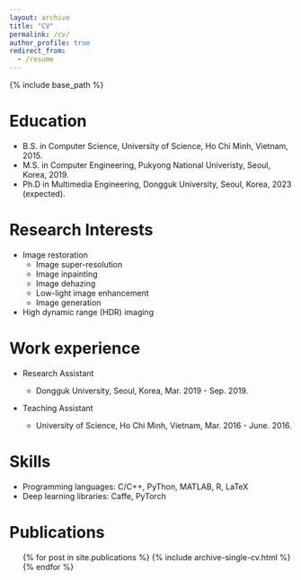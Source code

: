 ```yaml
---
layout: archive
title: "CV"
permalink: /cv/
author_profile: true
redirect_from:
  - /resume
---
```


{% include base_path %}

Education
======
* B.S. in Computer Science, University of Science, Ho Chi Minh, Vietnam, 2015.
* M.S. in Computer Engineering, Pukyong National Univeristy, Seoul, Korea, 2019.
* Ph.D in Multimedia Engineering, Dongguk University, Seoul, Korea, 2023 (expected).

Research Interests
======
* Image restoration
  *  Image super-resolution
  *  Image inpainting
  *  Image dehazing
  *  Low-light image enhancement
  *  Image generation
* High dynamic range (HDR) imaging

Work experience
======
* Research Assistant
  * Dongguk University, Seoul, Korea, Mar. 2019 - Sep. 2019.

* Teaching Assistant
  * University of Science, Ho Chi Minh, Vietnam, Mar. 2016 - June. 2016.
  
Skills
======
* Programming languages: C/C++, PyThon, MATLAB, R, LaTeX
* Deep learning libraries: Caffe, PyTorch

Publications
======
  <ul>{% for post in site.publications %}
    {% include archive-single-cv.html %}
  {% endfor %}</ul>
  
